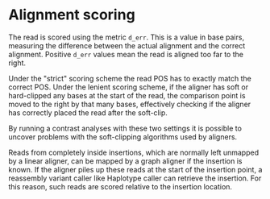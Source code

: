 Alignment scoring
=================
The read is scored using the metric `d_err`. This is a value in base pairs, measuring 
the difference between the actual alignment and the correct alignment. 
Positive `d_err` values mean the read is aligned too far to the right.

Under the "strict" scoring scheme the read POS has to exactly match the correct POS. 
Under the lenient scoring scheme, if the aligner has soft or hard-clipped any bases 
at the start of the read, the comparison point is moved to the right by that many 
bases, effectively checking if the aligner has correctly placed the read after 
the soft-clip. 

By running a contrast analyses with these two settings it is possible to uncover 
problems with the soft-clipping algorithms used by aligners.

Reads from completely inside insertions, which are normally left unmapped by a 
linear aligner, can be mapped by a graph aligner if the insertion is known. 
If the aligner piles up these reads at the start of the insertion point, 
a reassembly variant caller like Haplotype caller can retrieve the insertion. 
For this reason, such reads are scored relative to the insertion location.